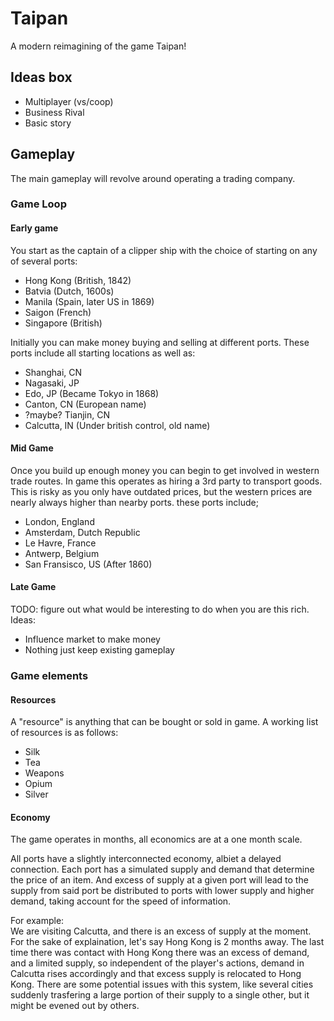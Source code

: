# Taipan
A modern reimagining of the game Taipan!

## Ideas box
- Multiplayer (vs/coop)
- Business Rival
- Basic story

## Gameplay
The main gameplay will revolve around operating a trading company.
### Game Loop
#### Early game
You start as the captain of a clipper ship with the choice of starting on any of several ports:
- Hong Kong (British, 1842)
- Batvia (Dutch, 1600s)
- Manila (Spain, later US in 1869)
- Saigon (French)
- Singapore (British)

Initially you can make money buying and selling at different ports. These ports include all starting locations as well as:
- Shanghai, CN
- Nagasaki, JP
- Edo, JP (Became Tokyo in 1868)
- Canton, CN (European name)
- ?maybe? Tianjin, CN
- Calcutta, IN (Under british control, old name)
#### Mid Game
Once you build up enough money you can begin to get involved in western trade routes. In game this operates as hiring a 3rd party to transport goods. This is risky as you only have outdated prices, but the western prices are nearly always higher than nearby ports. these ports include;
- London, England
- Amsterdam, Dutch Republic
- Le Havre, France
- Antwerp, Belgium
- San Fransisco, US (After 1860)
#### Late Game
TODO: figure out what would be interesting to do when you are this rich. Ideas:
- Influence market to make money
- Nothing just keep existing gameplay
### Game elements
#### Resources
A "resource" is anything that can be bought or sold in game. A working list of resources is as follows:
- Silk
- Tea
- Weapons
- Opium
- Silver

#### Economy
The game operates in months, all economics are at a one month scale.

All ports have a slightly interconnected economy, albiet a delayed connection. Each port has a simulated supply and demand that determine the price of an item. And excess of supply at a given port will lead to the supply from said port be distributed to ports with lower supply and higher demand, taking account for the speed of information.

For example:\
We are visiting Calcutta, and there is an excess of supply at the moment. For the sake of explaination, let's say Hong Kong is 2 months away. The last time there was contact with Hong Kong there was an excess of demand, and a limited supply, so independent of the player's actions, demand in Calcutta rises accordingly and that excess supply is relocated to Hong Kong. There are some potential issues with this system, like several cities suddenly trasfering a large portion of their supply to a single other, but it might be evened out by others.
